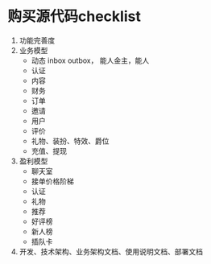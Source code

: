 # 购买源代码checklist

1. 功能完善度
2. 业务模型
    - 动态 inbox outbox， 能人金主，能人
    - 认证
    - 内容
    - 财务
    - 订单
    - 邀请
    - 用户
    - 评价
    - 礼物、装扮、特效、爵位
    - 充值、提现
3. 盈利模型
    - 聊天室
    - 接单价格阶梯
    - 认证
    - 礼物
    - 推荐
    - 好评榜
    - 新人榜
    - 插队卡
4. 开发、技术架构、业务架构文档、使用说明文档、部署文档

